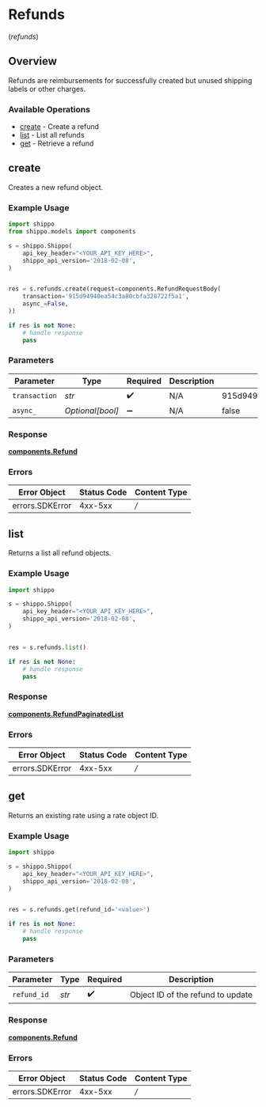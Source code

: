 # Refunds
(*refunds*)

## Overview

Refunds are reimbursements for successfully created but unused shipping labels or other charges.
<SchemaDefinition schemaRef="#/components/schemas/Refund"/>

### Available Operations

* [create](#create) - Create a refund
* [list](#list) - List all refunds
* [get](#get) - Retrieve a refund

## create

Creates a new refund object.

### Example Usage

```python
import shippo
from shippo.models import components

s = shippo.Shippo(
    api_key_header="<YOUR_API_KEY_HERE>",
    shippo_api_version='2018-02-08',
)


res = s.refunds.create(request=components.RefundRequestBody(
    transaction='915d94940ea54c3a80cbfa328722f5a1',
    async_=False,
))

if res is not None:
    # handle response
    pass

```

### Parameters

| Parameter                        | Type                             | Required                         | Description                      | Example                          |
| -------------------------------- | -------------------------------- | -------------------------------- | -------------------------------- | -------------------------------- |
| `transaction`                    | *str*                            | :heavy_check_mark:               | N/A                              | 915d94940ea54c3a80cbfa328722f5a1 |
| `async_`                         | *Optional[bool]*                 | :heavy_minus_sign:               | N/A                              | false                            |

### Response

**[components.Refund](../../models/components/refund.md)**

### Errors

| Error Object    | Status Code     | Content Type    |
| --------------- | --------------- | --------------- |
| errors.SDKError | 4xx-5xx         | */*             |


## list

Returns a list all refund objects.

### Example Usage

```python
import shippo

s = shippo.Shippo(
    api_key_header="<YOUR_API_KEY_HERE>",
    shippo_api_version='2018-02-08',
)


res = s.refunds.list()

if res is not None:
    # handle response
    pass

```

### Response

**[components.RefundPaginatedList](../../models/components/refundpaginatedlist.md)**

### Errors

| Error Object    | Status Code     | Content Type    |
| --------------- | --------------- | --------------- |
| errors.SDKError | 4xx-5xx         | */*             |


## get

Returns an existing rate using a rate object ID.

### Example Usage

```python
import shippo

s = shippo.Shippo(
    api_key_header="<YOUR_API_KEY_HERE>",
    shippo_api_version='2018-02-08',
)


res = s.refunds.get(refund_id='<value>')

if res is not None:
    # handle response
    pass

```

### Parameters

| Parameter                         | Type                              | Required                          | Description                       |
| --------------------------------- | --------------------------------- | --------------------------------- | --------------------------------- |
| `refund_id`                       | *str*                             | :heavy_check_mark:                | Object ID of the refund to update |

### Response

**[components.Refund](../../models/components/refund.md)**

### Errors

| Error Object    | Status Code     | Content Type    |
| --------------- | --------------- | --------------- |
| errors.SDKError | 4xx-5xx         | */*             |
